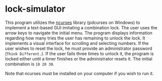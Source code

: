 # lock-simulator
This program utilizes the [ncurses](https://en.wikipedia.org/wiki/Ncurses) library (pdcurses on Windows) to implement a text-based GUI imitating a combination lock. The user uses the arrow keys to navigate the initial menu. The program displays information regarding how many tries the user has remaining to unlock the lock. It implements a visual interface for scrolling and selecting numbers. If the user wishes to reset the lock, he must provide an administrator password (`Think Different.`). If the user fails three times to unlock it, the program is locked either until a timer finishes or the administrator resets it. The initial combination is `10 20 30`.

Note that ncurses must be installed on your computer if you wish to run it.
